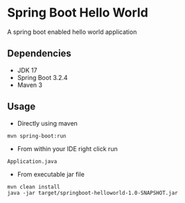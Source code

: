# Spring Boot Hello World

A spring boot enabled hello world application

## Dependencies
* JDK 17
* Spring Boot 3.2.4
* Maven 3

## Usage

- Directly using maven
```
mvn spring-boot:run
```

- From within your IDE right click run 
```
Application.java
```

- From executable jar file
```
mvn clean install
java -jar target/springboot-helloworld-1.0-SNAPSHOT.jar
```

